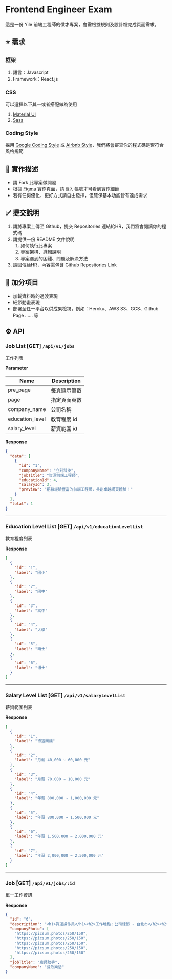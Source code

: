 # Frontend Engineer Exam

這是一份 Yile 前端工程師的徵才專案，會需根據規則及設計檔完成頁面需求。

## ⭐️ 需求

### 框架

1. 語言：Javascript
2. Framework：React.js

### CSS

可以選擇以下其一或者搭配做為使用

1. [Material UI](https://mui.com/material-ui/)
2. [Sass](https://sass-lang.com/)

### Coding Style

採用 [Google Coding Style](https://google.github.io/styleguide/) 或 [Airbnb Style](https://github.com/airbnb/javascript)，我們將會審查你的程式碼是否符合風格規範

## 📝 實作描述

- 請 Fork 此專案做開發
- 根據 [Figma](https://www.figma.com/file/VcTqAK0x3JBi9nMvqN9YXJ/Web-Frontend-Developer-Exam?type=design&node-id=0%3A1&mode=design&t=EAnp3AAU1aqJ66e2-1) 實作頁面，請 `登入` 帳號才可看到實作細節
- 若有任何優化、更好方式請自由發揮，但確保基本功能皆有達成需求

## ✅ 提交說明

1. 請將專案上傳至 Github，提交 Repositories 連結給HR，我們將會閱讀你的程式碼
2. 請提供一份 README 文件說明
   1. 如何執行此專案
   2. 專案架構、邏輯說明
   3. 專案遇到的困難、問題及解決方法
3. 請回傳給HR，內容需包含 Github Repositories Link

## 🥇 加分項目

- 加載資料時的過渡表現
- 細節動畫表現
- 部署至任一平台以供成果檢視，例如：Heroku、AWS S3、GCS、Github Page …… 等

## ⚙️ API

### Job List [GET] `/api/v1/jobs`

工作列表

**Parameter**

| Name            | Description  |
| --------------- | ------------ |
| pre_page        | 每頁顯示筆數 |
| page            | 指定頁面頁數 |
| company_name    | 公司名稱     |
| education_level | 教育程度 id  |
| salary_level    | 薪資範圍 id  |

**Response**

```json
{
  "data": [
    {
      "id": "1",
      "companyName": "立刻科技",
      "jobTitle": "資深前端工程師",
      "educationId": 4,
      "salaryId": 3,
      "preview": "招募經驗豐富的前端工程師，共創卓越網頁體驗！"
    }
  ],
  "total": 1
}
```

---

### Education Level List [GET] `/api/v1/educationLevelList`

教育程度列表

**Response**

```json
[
  {
    "id": "1",
    "label": "國小"
  },
  {
    "id": "2",
    "label": "國中"
  },
  {
    "id": "3",
    "label": "高中"
  },
  {
    "id": "4",
    "label": "大學"
  },
  {
    "id": "5",
    "label": "碩士"
  },
  {
    "id": "6",
    "label": "博士"
  }
]
```

---

### Salary Level List [GET] `/api/v1/salaryLevelList`

薪資範圍列表

**Response**

```json
[
  {
    "id": "1",
    "label": "待遇面議"
  },
  {
    "id": "2",
    "label": "月薪 40,000 ~ 60,000 元"
  },
  {
    "id": "3",
    "label": "月薪 70,000 ~ 10,000 元"
  },
  {
    "id": "4",
    "label": "年薪 800,000 ~ 1,000,000 元"
  },
  {
    "id": "5",
    "label": "年薪 800,000 ~ 1,500,000 元"
  },
  {
    "id": "6",
    "label": "年薪 1,500,000 ~ 2,000,000 元"
  },
  {
    "id": "7",
    "label": "年薪 2,000,000 ~ 2,500,000 元"
  }
]
```

---

### Job [GET] `/api/v1/jobs/:id`

單一工作資訊

**Response**

```json
{
  "id": "6",
  "description": "<h1>貨運操作員</h1><h2>工作地點：公司總部 - 台北市</h2><h2>職責與要求</h2><ul><li>負責倉儲內的物品搬運、分裝、包裝及出貨作業，確保貨物的準確性和完整性。<br />遵循公司的作業流程和安全規範，保障倉庫內的工作環境。<br />與團隊成員合作，確保倉儲操作的順暢進行。<br />需具備基本的電腦操作能力，能使用相關SaaS系統進行庫存管理。<br />需要有良好的溝通協調能力，能有效地與其他部門合作，確保整體物流運作的協調性。<br />對倉儲物流行業有興趣，願意學習並接受公司提供的培訓。</li></ul><h2>資格</h2><ul><li>至少高中畢業，具備相關物流或倉儲操作經驗者優先考慮。<br />具有貨運相關證照者尤佳。<br />對工作積極負責，有良好的工作態度和團隊協作精神。<br />願意接受輪班工作，能夠適應倉儲作業的體力需求。</li></ul><h2>我們提供</h2><ul><li>充滿挑戰性的工作環境，與國際化的專業團隊一同合作。<br />完善的培訓體系，協助您提升相關技能和知識。<br />良好的晉升機會，公司快速發展將為您提供更多職涯發展空間。<br />公司福利包括勞健保、團體保險、員工餐飲補助等。</li></ul><p>如果您渴望挑戰自我，想要加入一個充滿活力和機會的團隊，請將您的履歷寄至 <a href=\"mailto:hr@jenjanlogistics.com\">hr@jenjanlogistics.com</a>，我們期待與您攜手共創物流行業的未來。<br /><br />【JenJan真站電商衛星倉儲物流】期待您的加入！</p>",
  "companyPhoto": [
    "https://picsum.photos/250/150",
    "https://picsum.photos/250/150",
    "https://picsum.photos/250/150",
    "https://picsum.photos/250/150",
    "https://picsum.photos/250/150"
  ],
  "jobTitle": "廚師助手",
  "companyName": "餐飲樂活"
}
```
